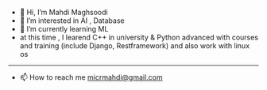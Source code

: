 - 👋 Hi, I’m Mahdi Maghsoodi
- 👀 I’m interested in AI , Database
- 🌱 I’m currently learning ML
- at this time , I learend C++ in university & Python advanced with courses and training (include Django, Restframework) and also work with linux os
-----
- 📫 How to reach me micrmahdi@gmail.com

<!---
Mahdi-mghs/Mahdi-mghs is a ✨ special ✨ repository because its `README.md` (this file) appears on your GitHub profile.
You can click the Preview link to take a look at your changes.
--->
